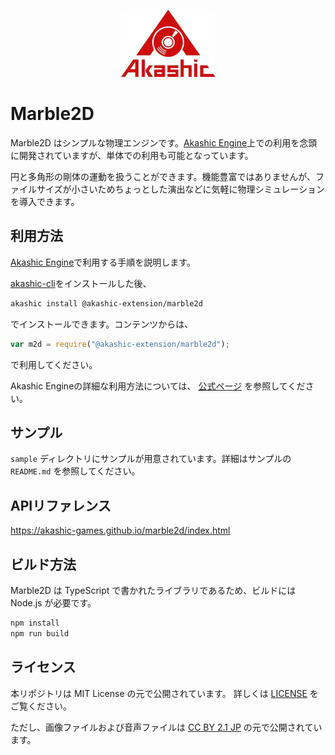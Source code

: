 <p align="center">
<img src="https://raw.githubusercontent.com/akashic-games/marble2d/main/img/akashic.png"/>
</p>

# Marble2D

Marble2D はシンプルな物理エンジンです。[Akashic Engine](https://akashic-games.github.io/)上での利用を念頭に開発されていますが、単体での利用も可能となっています。

円と多角形の剛体の運動を扱うことができます。機能豊富ではありませんが、ファイルサイズが小さいためちょっとした演出などに気軽に物理シミュレーションを導入できます。

## 利用方法

[Akashic Engine](https://akashic-games.github.io/)で利用する手順を説明します。

[akashic-cli](https://github.com/akashic-games/akashic-cli)をインストールした後、

```sh
akashic install @akashic-extension/marble2d
```

でインストールできます。コンテンツからは、

```javascript
var m2d = require("@akashic-extension/marble2d");
```

で利用してください。

Akashic Engineの詳細な利用方法については、 [公式ページ](https://akashic-games.github.io/) を参照してください。

## サンプル

`sample` ディレクトリにサンプルが用意されています。詳細はサンプルの `README.md` を参照してください。

## APIリファレンス

https://akashic-games.github.io/marble2d/index.html

## ビルド方法

Marble2D は TypeScript で書かれたライブラリであるため、ビルドには Node.js が必要です。

```sh
npm install
npm run build
```

## ライセンス

本リポジトリは MIT License の元で公開されています。
詳しくは [LICENSE](./LICENSE.txt) をご覧ください。

ただし、画像ファイルおよび音声ファイルは
[CC BY 2.1 JP](https://creativecommons.org/licenses/by/2.1/jp/) の元で公開されています。
